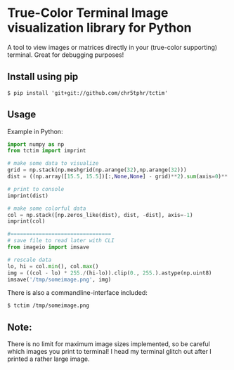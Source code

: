 # True-Color Terminal Image visualization library for Python

A tool to view images or matrices directly in your (true-color supporting) terminal.
Great for debugging purposes!

## Install using pip
```shell
$ pip install 'git+git://github.com/chr5tphr/tctim'
```

## Usage
Example in Python:
```python
import numpy as np
from tctim import imprint

# make some data to visualize
grid = np.stack(np.meshgrid(np.arange(32),np.arange(32)))
dist = ((np.array([15.5, 15.5])[:,None,None] - grid)**2).sum(axis=0)**.5

# print to console
imprint(dist)

# make some colorful data
col = np.stack([np.zeros_like(dist), dist, -dist], axis=-1)
imprint(col)

#================================
# save file to read later with CLI
from imageio import imsave

# rescale data
lo, hi = col.min(), col.max()
img = ((col - lo) * 255./(hi-lo)).clip(0., 255.).astype(np.uint8)
imsave('/tmp/someimage.png', img)
```

There is also a commandline-interface included:
```shell
$ tctim /tmp/someimage.png
```

## Note:
There is no limit for maximum image sizes implemented, so be careful which images you print to terminal!
I head my terminal glitch out after I printed a rather large image.
